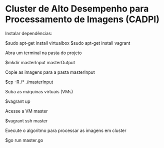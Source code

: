 <h1>Cluster de Alto Desempenho para Processamento de Imagens (CADPI)</h1>

<p>Instalar dependências:</p>
$sudo apt-get install virtualbox
$sudo apt-get install vagrant


<p>Abra um terminal na pasta do projeto</p>
$mkdir masterInput masterOutput

<p>Copie as imagens para a pasta masterInput</p>
$cp -R <base de imagens>/* ./masterInput

<p>Suba as máquinas virtuais (VMs)</p>
$vagrant up

<p>Acesse a VM master</p>
$vagrant ssh master

<p>Execute o algoritmo para processar as imagens em cluster</p>
$go run master.go
